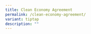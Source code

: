 ```yaml
---
title: Clean Economy Agreement
permalink: /clean-economy-agreement/
variant: tiptap
description: ""
---
```

